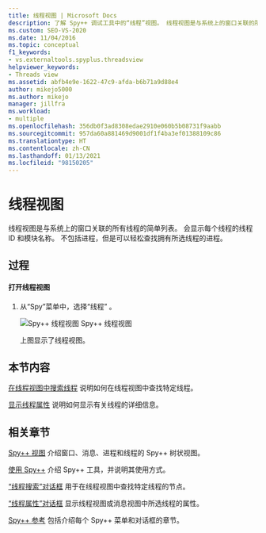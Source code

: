 ```yaml
---
title: 线程视图 | Microsoft Docs
description: 了解 Spy++ 调试工具中的“线程”视图。 线程视图是与系统上的窗口关联的所有线程的简单列表。
ms.custom: SEO-VS-2020
ms.date: 11/04/2016
ms.topic: conceptual
f1_keywords:
- vs.externaltools.spyplus.threadsview
helpviewer_keywords:
- Threads view
ms.assetid: abfb4e9e-1622-47c9-afda-b6b71a9d88e4
author: mikejo5000
ms.author: mikejo
manager: jillfra
ms.workload:
- multiple
ms.openlocfilehash: 356db0f3ad8308edae2910e060b5b08731f9aabb
ms.sourcegitcommit: 957da60a881469d9001df1f4ba3ef01388109c86
ms.translationtype: HT
ms.contentlocale: zh-CN
ms.lasthandoff: 01/13/2021
ms.locfileid: "98150205"
---
```

# <a name="threads-view"></a>线程视图
线程视图是与系统上的窗口关联的所有线程的简单列表。 会显示每个线程的线程 ID 和模块名称。 不包括进程，但是可以轻松查找拥有所选线程的进程。

## <a name="procedures"></a>过程

#### <a name="to-open-the-threads-view"></a>打开线程视图

1. 从“Spy”菜单中，选择“线程” 。

   ![Spy++ 线程视图](../debugger/media/spy--_threads.png "Spy++_Threads") Spy++ 线程视图

   上图显示了线程视图。

## <a name="in-this-section"></a>本节内容
 [在线程视图中搜索线程](../debugger/how-to-search-for-a-thread-in-threads-view.md) 说明如何在线程视图中查找特定线程。

 [显示线程属性](../debugger/how-to-display-thread-properties.md) 说明如何显示有关线程的详细信息。

## <a name="related-sections"></a>相关章节
 [Spy++ 视图](../debugger/spy-increment-views.md) 介绍窗口、消息、进程和线程的 Spy++ 树状视图。

 [使用 Spy++](../debugger/using-spy-increment.md) 介绍 Spy++ 工具，并说明其使用方式。

 [“线程搜索”对话框](../debugger/thread-search-dialog-box.md) 用于在线程视图中查找特定线程的节点。

 [“线程属性”对话框](../debugger/message-properties-dialog-box.md) 显示线程视图或消息视图中所选线程的属性。

 [Spy++ 参考](../debugger/spy-increment-reference.md) 包括介绍每个 Spy++ 菜单和对话框的章节。